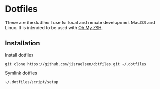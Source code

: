 # Dotfiles

These are the dotfiles I use for local and remote development MacOS and Linux. It is intended to be used with [Oh My ZSH](https://github.com/robbyrussell/oh-my-zsh).

## Installation

Install dotfiles

```terminal
git clone https://github.com/jisraelsen/dotfiles.git ~/.dotfiles
```

Symlink dotfiles

```terminal
~/.dotfiles/script/setup
```
